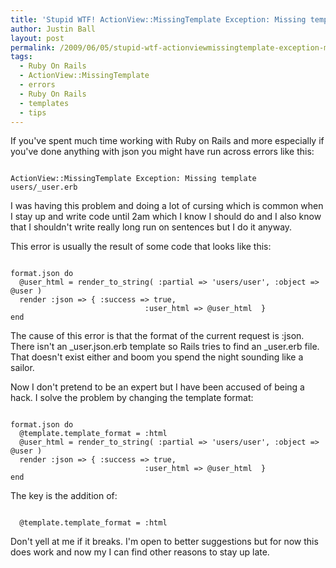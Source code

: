 ```yaml
---
title: 'Stupid WTF! ActionView::MissingTemplate Exception: Missing template users/_user.erb'
author: Justin Ball
layout: post
permalink: /2009/06/05/stupid-wtf-actionviewmissingtemplate-exception-missing-template-users_usererb/
tags:
  - Ruby On Rails
  - ActionView::MissingTemplate
  - errors
  - Ruby On Rails
  - templates
  - tips
---
```


If you've spent much time working with Ruby on Rails and more especially if you've done anything with json you might have run across errors like this:
<pre><code class="ruby">
ActionView::MissingTemplate Exception: Missing template users/_user.erb
</pre></code>

I was having this problem and doing a lot of cursing which is common when I stay up and write code until 2am which I know I should do and I also know that I shouldn't write really long run on sentences but I do it anyway.

This error is usually the result of some code that looks like this:

<pre><code class="ruby">
format.json do
  @user_html = render_to_string( :partial => 'users/user', :object => @user )
  render :json => { :success => true,
                              :user_html => @user_html  }
end
</pre></code>

The cause of this error is that the format of the current request is :json.  There isn't an _user.json.erb template so Rails tries to find an _user.erb file.  That doesn't exist either and boom you spend the night sounding like a sailor.

Now I don't pretend to be an expert but I have been accused of being a hack.  I solve the problem by changing the template format:

<pre><code class="ruby">
format.json do
  @template.template_format = :html
  @user_html = render_to_string( :partial => 'users/user', :object => @user )
  render :json => { :success => true,
                              :user_html => @user_html  }
end
</pre></code>

The key is the addition of:
<pre><code class="ruby">
  @template.template_format = :html
</pre></code>

Don't yell at me if it breaks.  I'm open to better suggestions but for now this does work and now my I can find other reasons to stay up late.